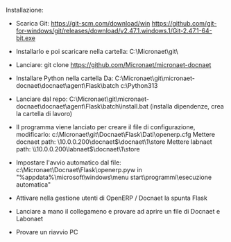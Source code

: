 Installazione:
- Scarica Git: 
  https://git-scm.com/download/win
  https://github.com/git-for-windows/git/releases/download/v2.47.1.windows.1/Git-2.47.1-64-bit.exe

- Installarlo e poi scaricare nella cartella:
  C:\Micronaet\git\

- Lanciare:
  git clone https://github.com/Micronaet/micronaet-docnaet
 
- Installare Python nella cartella
  Da: C:\Micronaet\git\micronaet-docnaet\docnaet\agent\Flask\batch
  c:\Python313

- Lanciare dal repo: 
  C:\Micronaet\git\micronaet-docnaet\docnaet\agent\Flask\batch\install.bat 
  (installa dipendenze, crea la cartella di lavoro)

- Il programma viene lanciato per creare il file di configurazione, modificarlo:
  c:\Micronaet\git\Docnaet\Flask\Dati\openerp.cfg
  Mettere docnaet path: \\10.0.0.200\docnaet$\docnaet\1\store
  Mettere labnaet path: \\10.0.0.200\labnaet$\docnaet\1\store
  
- Impostare l'avvio automatico dal file: 
  c:\Micronaet\Docnaet\Flask\openerp.pyw
  in
  "%appdata%\microsoft\windows\menu start\programmi\esecuzione automatica"
  
- Attivare nella gestione utenti di OpenERP / Docnaet la spunta Flask
  
- Lanciare a mano il collegameno e provare ad aprire un file di Docnaet e Labonaet  

- Provare un riavvio PC

